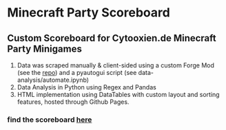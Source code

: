 # Minecraft Party Scoreboard #
## Custom Scoreboard for Cytooxien.de Minecraft Party Minigames ##

1. Data was scraped manually & client-sided using a custom Forge Mod (see the [repo]([https://github.com/Fflopse/fflopsScrape-mcpRecords/tree/main](https://github.com/Fflopse/fflopscrape-2.1))) and a pyautogui script (see data-analysis/automate.ipynb)
2. Data Analysis in Python using Regex and Pandas
3. HTML implementation using DataTables with custom layout and sorting features, hosted through Github Pages.

### find the scoreboard [here](https://fflopse.github.io/MCP-Records/) ###
